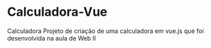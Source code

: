 # Calculadora-Vue
 Calculadora Projeto de criação de uma calculadora em vue.js que foi desenvolvida na aula de Web II
